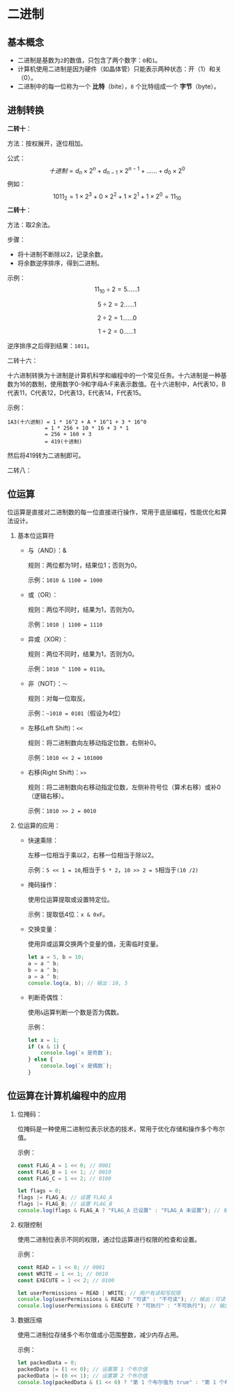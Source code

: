 # 二进制



## 基本概念

+ 二进制是基数为`2`的数值，只包含了两个数字：`0`和`1`。
+ 计算机使用二进制是因为硬件（如晶体管）只能表示两种状态：开（1）和关（0）。
+ 二进制中的每一位称为一个 **比特**（bite），`8` 个比特组成一个 **字节**（byte）。

## 进制转换

**二转十**：

方法：按权展开，逐位相加。

公式：
$$
十进制 = d_n \times 2^{n} + d_{n-1} \times 2^{n-1} + ...... + d_0 \times 2^0 
$$
例如：
$$
1011_{2} = 1 \times 2^{3} + 0 \times 2^2 + 1 \times 2^1 + 1 \times 2^0 = 11_{10}
$$
**二转十**：

方法：取2余法。

步骤：

+ 将十进制不断除以2，记录余数。
+ 将余数逆序排序，得到二进制。

示例：
$$
11_{10} \div 2 = 5 ...... 1
$$

$$
5 \div 2 = 2 ...... 1
$$

$$
 2 \div 2 = 1 ...... 0 
$$

$$
 1 \div 2 = 0 ...... 1
$$



逆序排序之后得到结果：`1011`。



二转十六：

十六进制转换为十进制是计算机科学和编程中的一个常见任务。十六进制是一种基数为16的数制，使用数字0-9和字母A-F来表示数值。在十六进制中，A代表10，B代表11，C代表12，D代表13，E代表14，F代表15。

示例：

```
1A3(十六进制) = 1 * 16^2 + A * 16^1 + 3 * 16^0
            = 1 * 256 + 10 * 16 + 3 * 1
            = 256 + 160 + 3
            = 419(十进制)
```

然后将419转为二进制即可。



二转八：



## 位运算

位运算是直接对二进制数的每一位直接进行操作，常用于底层编程，性能优化和算法设计。

1. 基本位运算符

   + 与（AND）：&

     规则：两位都为1时，结果位1；否则为0。

     示例：`1010 & 1100 = 1000`

   + 或（OR）：

     规则：两位不同时，结果为1，否则为0。

     示例：`1010 | 1100 = 1110`

   + 异或（XOR）：

     规则：两位不同时，结果为1，否则为0。

     示例：`1010 ^ 1100 = 0110`。

   + 非（NOT）：`～`

     规则：对每一位取反。

     示例：`~1010 = 0101`（假设为4位）

   + 左移(Left Shift)：`<<`

     规则：将二进制数向左移动指定位数，右侧补0。

     示例：`1010 << 2 = 101000`

   + 右移(Right Shift)：`>>`

     规则：将二进制数向右移动指定位数，左侧补符号位（算术右移）或补0（逻辑右移）。

     示例：`1010 >> 2 = 0010`

2. 位运算的应用：

   + 快速乘除：

     左移一位相当于乘以2，右移一位相当于除以2。

     示例：`5 << 1 = 10`,相当于 `5 * 2`，`10 >> 2 = 5`相当于`(10 /2)`

   + 掩码操作：

     使用位运算提取或设置特定位。

     示例：提取低4位：`x & 0xF`。

   + 交换变量：

     使用异或运算交换两个变量的值，无需临时变量。

     ```typescript
     let a = 5, b = 10;
     a = a ^ b;
     b = a ^ b;
     a = a ^ b;
     console.log(a, b); // 输出：10, 5
     ```

   + 判断奇偶性：

     使用`&`运算判断一个数是否为偶数。

     示例：

     ```typescript
     let x = 1;
     if (x & 1) {
         console.log(`x 是奇数`);
     } else {
         console.log(`x 是偶数`);
     }
     ```



## 位运算在计算机编程中的应用

1. 位掩码：

   位掩码是一种使用二进制位表示状态的技术，常用于优化存储和操作多个布尔值。

   示例：

   ```typescript
   const FLAG_A = 1 << 0; // 0001
   const FLAG_B = 1 << 1; // 0010
   const FLAG_C = 1 << 2; // 0100
   
   let flags = 0;
   flags |= FLAG_A; // 设置 FLAG_A
   flags |= FLAG_B; // 设置 FLAG_B
   console.log(flags & FLAG_A ? "FLAG_A 已设置" : "FLAG_A 未设置"); // 输出：FLAG_A 已设置
   ```

2. 权限控制

   使用二进制位表示不同的权限，通过位运算进行权限的检查和设置。

   示例：

   ```typescript
   const READ = 1 << 0; // 0001
   const WRITE = 1 << 1; // 0010
   const EXECUTE = 1 << 2; // 0100
   
   let userPermissions = READ | WRITE; // 用户有读和写权限
   console.log(userPermissions & READ ? "可读" : "不可读"); // 输出：可读
   console.log(userPermissions & EXECUTE ? "可执行" : "不可执行"); // 输出：不可执行
   ```

3. 数据压缩

   使用二进制位存储多个布尔值或小范围整数，减少内存占用。

   示例：

   ```typescript
   let packedData = 0;
   packedData |= (1 << 0); // 设置第 1 个布尔值
   packedData |= (0 << 1); // 设置第 2 个布尔值
   console.log(packedData & (1 << 0) ? "第 1 个布尔值为 true" : "第 1 个布尔值为 false"); // 输出：第 1 个布尔值为 true
   ```

   